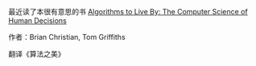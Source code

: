 最近读了本很有意思的书 [Algorithms to Live By: The Computer Science of Human Decisions](https://www.amazon.cn/dp/1627790365/)

作者：Brian Christian, Tom Griffiths

翻译《算法之美》
